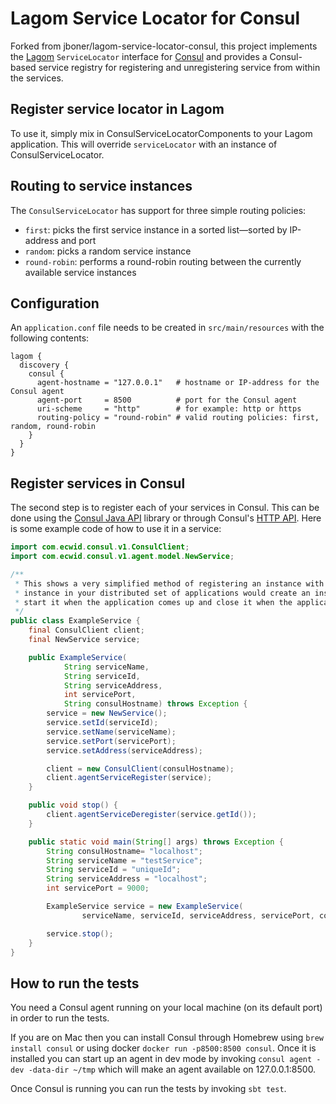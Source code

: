 #  Lagom Service Locator for Consul

Forked from jboner/lagom-service-locator-consul, this project implements the [Lagom](http://lightbend.com/lagom) `ServiceLocator` interface for [Consul](https://www.consul.io) and provides a Consul-based service registry
for registering and unregistering service from within the services.

## Register service locator in Lagom

To use it, simply mix in ConsulServiceLocatorComponents to your Lagom application. This will
override `serviceLocator` with an instance of ConsulServiceLocator.

## Routing to service instances

The `ConsulServiceLocator` has support for three simple routing policies: 
* `first`: picks the first service instance in a sorted list—sorted by IP-address and port
* `random`: picks a random service instance
* `round-robin`: performs a round-robin routing between the currently available service instances

## Configuration

An `application.conf` file needs to be created in `src/main/resources` with the following contents:

```
lagom {
  discovery {
    consul {
      agent-hostname = "127.0.0.1"   # hostname or IP-address for the Consul agent
      agent-port     = 8500          # port for the Consul agent
      uri-scheme     = "http"        # for example: http or https
      routing-policy = "round-robin" # valid routing policies: first, random, round-robin
    }
  }
}
```

## Register services in Consul

The second step is to register each of your services in Consul. This can be done using the [Consul Java API](https://github.com/Ecwid/consul-api) library or through Consul's [HTTP API](https://www.consul.io/intro/getting-started/services.html). Here is some example code of how to use it in a service:

```java
import com.ecwid.consul.v1.ConsulClient;
import com.ecwid.consul.v1.agent.model.NewService;

/**
 * This shows a very simplified method of registering an instance with the service discovery. Each individual
 * instance in your distributed set of applications would create an instance of something similar to ExampleServer,
 * start it when the application comes up and close it when the application shuts down.
 */
public class ExampleService {
    final ConsulClient client;
    final NewService service;

    public ExampleService(
            String serviceName,
            String serviceId,
            String serviceAddress,
            int servicePort,
            String consulHostname) throws Exception {
        service = new NewService();
        service.setId(serviceId);
        service.setName(serviceName);
        service.setPort(servicePort);
        service.setAddress(serviceAddress);

        client = new ConsulClient(consulHostname);
        client.agentServiceRegister(service);
    }

    public void stop() {
        client.agentServiceDeregister(service.getId());
    }

    public static void main(String[] args) throws Exception {
        String consulHostname= "localhost";
        String serviceName = "testService";
        String serviceId = "uniqueId";
        String serviceAddress = "localhost";
        int servicePort = 9000;

        ExampleService service = new ExampleService(
                serviceName, serviceId, serviceAddress, servicePort, consulHostname);

        service.stop();
    }
}
```

## How to run the tests

You need a Consul agent running on your local machine (on its default port) in order to run the tests. 

If you are on Mac then you can install Consul through Homebrew using `brew install consul` or using docker `docker run -p8500:8500 consul`. Once it is installed you can start up an agent in dev mode by invoking `consul agent -dev -data-dir ~/tmp` which will make an agent available on 127.0.0.1:8500.

Once Consul is running you can run the tests by invoking `sbt test`.
